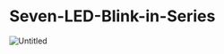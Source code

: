 # Seven-LED-Blink-in-Series
![Untitled](https://github.com/Mozammel92/Seven-LED-Blink-in-Series/assets/151339686/a2d7ed7f-28a9-449c-a179-7b9dd87fb906)
